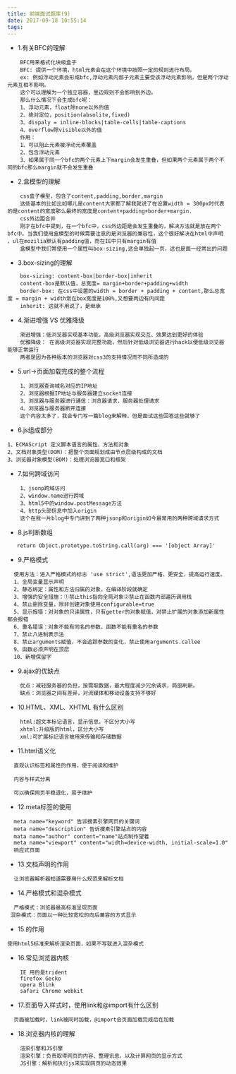 ```yaml
---
title: 前端面试题库(9)
date: 2017-09-18 10:55:14
tags:
---
```


- 1.有关BFC的理解

``` 
    BFC用来格式化块级盒子
    BFC: 提供一个环境，html元素会在这个环境中按照一定的规则进行布局。
    ex: 例如浮动元素会形成bfc,浮动元素内部子元素主要受该浮动元素影响，但是两个浮动元素互相不影响。
    这个可以理解为一个独立容器，里边规则不会影响到外边。
    那么什么情况下会生成bfc呢：
    1、浮动元素，float除none以外的值
    2、绝对定位，position(absolite,fixed)
    3、dispaly = inline-blocks|table-cells|table-captions
    4、overflow除visible以外的值
    作用：
    1、可以阻止元素被浮动元素覆盖
    2、包含浮动元素
    3、如果属于同一个bfc的两个元素上下margin会发生重叠，但如果两个元素属于两个不同的bfc那么margin就不会发生重叠
```

<!--more-->

- 2.盒模型的理解

```   
    css盒子模型，包含了content,padding,border,margin
    这些基本的比如比如哪儿是content大家都了解我就说了在设置width = 300px时代表的是content的宽度那么最终的宽度是content+padding+border+margin.
    css外边距合并
    刚才在bfc中提到，在一个bfc中，css外边距是会发生重叠的，解决方法就是放在两个bfc中。当我们使用盒模型的时候需要注意的是浏览器的兼容性，这个很好解决在html中声明 ，ul在mozilia默认有padding值，而在IE中只有margin有值
    盒模型中我们常使用一个属性叫box-sizing,这会单独起一页，这也是面一经常出的问题
```

- 3.box-sizing的理解

```   
    box-sizing: content-box|border-box|inherit
    content-box是默认值，总宽度= margin+border+padding+width
    border-box: 在css中设置的width = border + padding + content,那么总宽度 = margin + width常在box宽度是100%,又想要两边有内间距
    inherit: 这就不用说了，是继承
```

- 4.渐进增强 VS 优雅降级

```    
    渐进增强：低浏览器实现基本功能，高级浏览器实现交互、效果达到更好的体验
    优雅降级： 在高级浏览器实现完整功能，然后针对低级浏览器进行hack以便低级浏览器能够正常运行
    两者是因为各种版本的浏览器对css3的支持情况而不同所造成的
```

- 5.url->页面加载完成的整个流程

```   
    1、浏览器查询域名对应的IP地址
    2、浏览器根据IP地址与服务器建立socket连接
    3、浏览器与服务器进行通信：浏览器请求，服务器处理请求
    4、浏览器与服务器断开连接
    这个内容太多了，我会专门写一篇blog来解释，但是面试这些回答这些就够了
```

- 6.js组成部分

```  
1、ECMAScript 定义脚本语言的属性、方法和对象
2、文档对象类型(DOM)：把整个页面规划成由节点层级构成的文档
3、浏览器对象模型(BOM)：处理浏览器宽口和框架
```

- 7.如何跨域访问

```  
    1、jsonp跨域访问
    2、window.name进行跨域
    3、html5中的window.postMessage方法
    4、http头部信息中加入origin
    这个在我一片blog中专门讲到了两种jsonp和origin如今最常用的两种跨域请求方式
```

- 8.js判断数组

```  
   return Object.prototype.toString.call(arg) === '[object Array]'
```
- 9.严格模式

``` 
  使用方法：进入严格模式的标志 'use strict',语法更加严格，更安全，提高运行速度。
  1、全局变量显示声明
  2、静态绑定：属性和方法归属的对象，在编译阶段就确定
  3、增强的安全措施：①禁止this指向全局对象②禁止在函数内部遍历调用栈
  4、禁止删除变量，除非创建对象使用configurable=true
  5、显示报错：对对象的只读属性，只有getter的对象赋值，对禁止扩展的对象添加新属性都会报错
  6、重名错误：对象不能有同名的参数，函数不能有重名的参数
  7、禁止八进制表示法
  8、禁止arguments赋值，不会追踪参数的变化，禁止使用arguments.callee
  9、函数必须声明在顶层
  10、新增保留字
```


- 9.ajax的优缺点

```   
    优点：减轻服务器的负担，按需取数据，最大程度减少冗余请求，局部刷新。
    缺点：浏览器之间有差异，对流媒体和移动设备支持不够好

```

- 10.HTML、XML、XHTML 有什么区别

```  
    html:超文本标记语言，显示信息，不区分大小写
    xhtml:升级版的html，区分大小写
    xml:可扩展标记语言被用来传输和存储数据
```

- 11.html语义化

``` 
  直观认识标签和属性的作用，便于阅读和维护
  
  内容与样式分离
  
  可以确保网页平稳退化，易于维护
```


- 12.meta标签的使用

``` 
  meta name="keyword" 告诉搜素引擎网页的关键词
  meta name="description" 告诉搜素引擎站点的内容
  mata name="author" content="name"站点制作望着
  meta name="viewport" content="width=device-width, initial-scale=1.0"
  响应式页面
```


- 13.文档声明的作用

``` 
  让浏览器解析器知道需要用什么规范来解析文档
```

- 14.严格模式和混杂模式

```  
  严格模式：浏览器最高标准呈现页面
 混杂模式：页面以一种比较宽松的向后兼容的方式显示
```

- 15.<!doctyle html>的作用

`使用html5标准来解析渲染页面，如果不写就进入混杂模式`

- 16.常见浏览器内核

```  
    IE 用的是trident
    firefox Gecko
    opera Blink
    safari Chrome webkit
```
- 17.页面导入样式时，使用link和@import有什么区别

``` 
  页面被加载时，link被同时加载，@import会页面加载完成后在加载
```
- 18.浏览器内核的理解

```  
    渲染引擎和JS引擎
    渲染引擎：负责取得网页的内容、整理讯息，以及计算网页的显示方式
    JS引擎：解析和执行js来实现网页的动态效果
```
